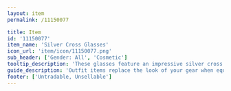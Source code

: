 ```yaml
---
layout: item
permalink: /11150077

title: Item
id: '11150077'
item_name: 'Silver Cross Glasses'
icon_url: 'item/icon/11150077.png'
sub_header: ['Gender: All', 'Cosmetic']
tooltip_description: 'These glasses feature an impressive silver cross.'
guide_description: 'Outfit items replace the look of your gear when equipped.'
footer: ['Untradable, Unsellable']
---
```

